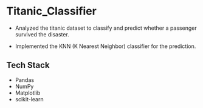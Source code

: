 # Titanic_Classifier

- Analyzed the titanic dataset to classify and predict whether a passenger survived the disaster.

- Implemented the KNN (K Nearest Neighbor) classifier for the prediction.

## Tech Stack

- Pandas
- NumPy
- Matplotlib
- scikit-learn